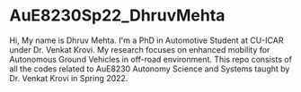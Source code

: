 # AuE8230Sp22_DhruvMehta
Hi, My name is Dhruv Mehta. I'm a PhD in Automotive Student at CU-ICAR under Dr. Venkat Krovi. My research focuses on enhanced mobility for Autonomous Ground Vehicles in off-road environment.
This repo consists of all the codes related to AuE8230 Autonomy Science and Systems taught by Dr. Venkat Krovi in Spring 2022.
